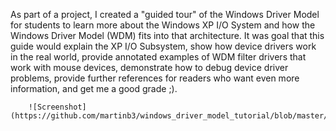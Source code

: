 As part of a project, I created a "guided tour" of the Windows Driver Model for students to learn more about the Windows XP I/O System and how the Windows Driver Model (WDM) fits into that architecture. It was goal that this guide would explain the XP I/O Subsystem, show how device drivers work in the real world, provide annotated examples of WDM filter drivers that work with mouse devices, demonstrate how to debug device driver problems, provide further references for readers who want even more information, and get me a good grade ;).

        ![Screenshot](https://github.com/martinb3/windows_driver_model_tutorial/blob/master/wdm.gif)